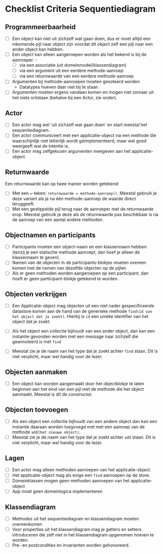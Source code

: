 # Checklist Criteria Sequentiediagram

## Programmeerbaarheid

- [ ] Een object kan niet uit zichzelf wat gaan doen, dus er moet altijd een inkomende pijl naar object zijn voordat dit object zelf een pijl naar een ander object kan hebben.
- [ ] Een object kan alleen aangeroepen worden als het bekend is bij de aanroeper: -
    - [ ] via een associatie (uit domeinmodel/klassendiagram)
    - [ ] via een argument uit een eerdere methode-aanroep
    - [ ] via een returnwaarde van een eerdere methode-aanroep
- [ ] Argumenten bij methode-aanroepen moeten genoteerd worden
    - Datatypes hoeven daar niet bij te staan.
- [ ] Argumenten moeten ergens vandaan komen en mogen niet zomaar uit het niets ontstaan (behalve bij een Actor, zie onder).

## Actor

- [ ] Een actor mag wel 'uit zichzelf wat gaan doen' en start meestal het sequentiediagram.
- [ ] Een actor communiceert met een applicatie-object via een methode die waarschijnlijk niet letterlijk wordt geïmplementeerd, maar wel goed weergeeft wat de intentie is.
- [ ] Een actor mag zelfgekozen argumenten meegeven aan het applicatie-object.

## Returnwaarde

Een returnwaarde kan op twee manier worden getekend:

- [ ] Met een `=`-teken: `returnwaarde = methode-aanroep()`. Meestal gebruik je deze variant als je na één methode-aanroep de waarde direct teruggeeft.
- [ ] Met een gestippelde pijl terug naar de aanroeper met de returnwaarde erop. Meestal gebruik je deze als de returnwaarde pas beschikbaar is na de aanroep van een aantal andere methoden.

## Objectnamen en participants

- [ ] Participants moeten een object-naam en een klassennaam hebben (tenzij je een statische methode aanroept, dan hoef je alleen de klassennaam te geven).
- [ ] Namen van de objecten in de participants-blokjes moeten overeen komen met de namen van dezelfde objecten op de pijlen
- [ ] Als er geen methoden worden aangeroepen op een participant, dan hoeft er geen participant-blokje getekend te worden.

## Objecten verkrijgen

- [ ] Een Applicatie-object mag objecten uit een niet nader gespecificeerde datastore komen aan de hand van de generieke methode `find(id van het object dat je zoekt)`. Hierbij is `id` een unieke identifier van het object dat je zoekt.
- [ ] Als het object een collectie bijhoudt van een ander object, dan kan een instantie gevonden worden met een message naar zichzelf die geannoteerd is met `find`
- [ ] Meestal zie je de naam van het type dat je zoekt achter `find` staan. Dit is niet verplicht, maar wel handig voor de lezer.


## Objecten aanmaken

- [ ] Een object kan worden aangemaakt door het objectblokje te laten beginnen aan het eind van een pijl met de methode die het object aanmaakt. Meestal is dit de constructor.

## Objecten toevoegen

- [ ] Als een object een collectie bijhoudt van een andere object dan kan een instantie daaraan worden toegvoegd met met een aanroep van de methode `add(het nieuwe object)`.
- [ ] Meestal zie je de naam van het type dat je zoekt achter `add` staan. Dit is niet verplicht, maar wel handig voor de lezer.

## Lagen

- [ ] Een actor mag alleen methoden aanroepen van het applicatie-object.
- [ ] Het applicatie-object mag als enige een `find` aanroepen op de store.
- [ ] Domeinklassen mogen geen methoden aanroepen van het applicatie-object
- [ ] App moet geen domeinlogica implementeren

## Klassendiagram

- [ ] Methodes uit het sequentiediagram en klassendiagram moeten overeenkomen
- [ ] Voor properties uit het klassendiagram mag je getters en setters introduceren die zelf niet in het klassendiagram opgenomen hoeven te worden.
- [ ] Pre- en postcondities en invarianten worden gehonoreerd.
